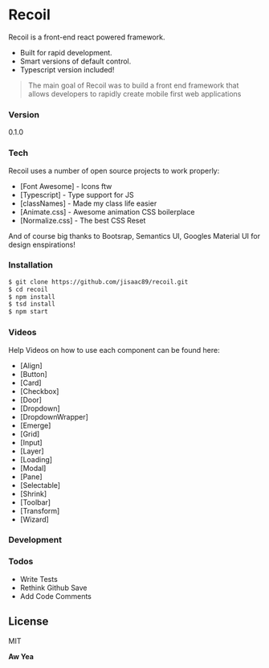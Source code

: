 # Recoil

Recoil is a front-end react powered framework.

  - Built for rapid development.
  - Smart versions of default control.
  - Typescript version included!

> The main goal of Recoil was to build a front end framework that allows developers to rapidly create mobile
> first web applications

### Version
0.1.0

### Tech

Recoil uses a number of open source projects to work properly:

* [Font Awesome] - Icons ftw
* [Typescript] - Type support for JS
* [classNames] - Made my class life easier
* [Animate.css] - Awesome animation CSS boilerplace
* [Normalize.css] - The best CSS Reset

And of course big thanks to Bootsrap, Semantics UI, Googles Material UI for design enspirations!

### Installation

```sh
$ git clone https://github.com/jisaac89/recoil.git
$ cd recoil
$ npm install
$ tsd install
$ npm start
```

### Videos

Help Videos on how to use each component can be found here:

* [Align]
* [Button]
* [Card]
* [Checkbox]
* [Door]
* [Dropdown]
* [DropdownWrapper]
* [Emerge]
* [Grid]
* [Input]
* [Layer]
* [Loading]
* [Modal]
* [Pane]
* [Selectable]
* [Shrink]
* [Toolbar]
* [Transform]
* [Wizard]

### Development


### Todos

 - Write Tests
 - Rethink Github Save
 - Add Code Comments

License
----

MIT


**Aw Yea**

[//]: # (These are reference links used in the body of this note and get stripped out when the markdown processor does its job. There is no need to format nicely because it shouldn't be seen. Thanks SO - http://stackoverflow.com/questions/4823468/store-comments-in-markdown-syntax)


   [dill]: <https://github.com/joemccann/dillinger>
   [git-repo-url]: <https://github.com/joemccann/dillinger.git>
   [john gruber]: <http://daringfireball.net>
   [@thomasfuchs]: <http://twitter.com/thomasfuchs>
   [df1]: <http://daringfireball.net/projects/markdown/>
   [marked]: <https://github.com/chjj/marked>
   [Ace Editor]: <http://ace.ajax.org>
   [node.js]: <http://nodejs.org>
   [Twitter Bootstrap]: <http://twitter.github.com/bootstrap/>
   [keymaster.js]: <https://github.com/madrobby/keymaster>
   [jQuery]: <http://jquery.com>
   [@tjholowaychuk]: <http://twitter.com/tjholowaychuk>
   [express]: <http://expressjs.com>
   [AngularJS]: <http://angularjs.org>
   [Gulp]: <http://gulpjs.com>

   [PlDb]: <https://github.com/joemccann/dillinger/tree/master/plugins/dropbox/README.md>
   [PlGh]:  <https://github.com/joemccann/dillinger/tree/master/plugins/github/README.md>
   [PlGd]: <https://github.com/joemccann/dillinger/tree/master/plugins/googledrive/README.md>
   [PlOd]: <https://github.com/joemccann/dillinger/tree/master/plugins/onedrive/README.md>
